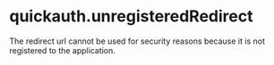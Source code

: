 # quickauth.unregisteredRedirect
The redirect url cannot be used for security reasons because it is not registered to the application.